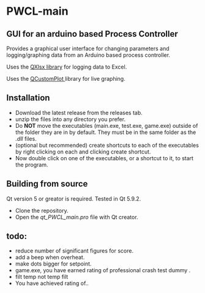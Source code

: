 # PWCL-main

## GUI for an arduino based Process Controller

Provides a graphical user interface for changing parameters and logging/graphing data from an Arduino based process controller. 

Uses the [QXlsx library](https://github.com/j2doll/QXlsx) for logging data to Excel. 

Uses the [ QCustomPlot ](http://www.qcustomplot.com/) library for live graphing. 



## Installation
  * Download the latest release from the releases tab. 
  * unzip the files into any directory you prefer. 
  * Do **NOT** move the executables (main.exe, test.exe, game.exe) outside of the folder they are in by default. They must be in the same folder as the *.dll* files.  
  * (optional but recommended) create shortcuts to each of the executables by right clicking on each and clicking create shortcut.
  * Now double click on one of the executables, or a shortcut to it, to start the program. 

## Building from source 

   Qt version 5 or greator is required. Tested in Qt 5.9.2.

  * Clone the repository. 
  * Open the *qt_PWCL_main.pro* file with Qt creator. 


## todo: 
 * reduce number of significant figures for score. 
 * add a beep when overheat. 
 * make dots bigger for setpoint. 
* game.exe, you have earned rating of professional crash test dummy .  
* filt temp not temp filt 
* You have achieved rating of..
